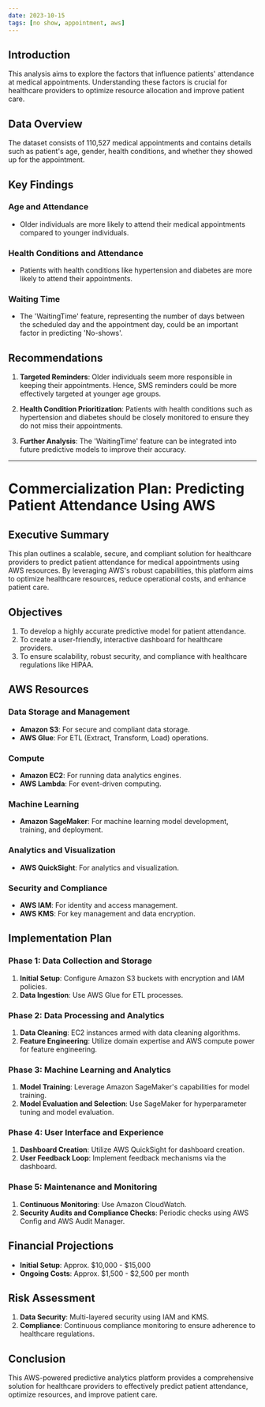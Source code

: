 ```yaml
---
date: 2023-10-15
tags: [no show, appointment, aws]
---
```


## Introduction

This analysis aims to explore the factors that influence patients' attendance at medical appointments. Understanding these factors is crucial for healthcare providers to optimize resource allocation and improve patient care.

## Data Overview

The dataset consists of 110,527 medical appointments and contains details such as patient's age, gender, health conditions, and whether they showed up for the appointment.

## Key Findings

### Age and Attendance

- Older individuals are more likely to attend their medical appointments compared to younger individuals.

### Health Conditions and Attendance

- Patients with health conditions like hypertension and diabetes are more likely to attend their appointments.

### Waiting Time

- The 'WaitingTime' feature, representing the number of days between the scheduled day and the appointment day, could be an important factor in predicting 'No-shows'.

## Recommendations

1. **Targeted Reminders**: Older individuals seem more responsible in keeping their appointments. Hence, SMS reminders could be more effectively targeted at younger age groups.

2. **Health Condition Prioritization**: Patients with health conditions such as hypertension and diabetes should be closely monitored to ensure they do not miss their appointments.

3. **Further Analysis**: The 'WaitingTime' feature can be integrated into future predictive models to improve their accuracy.

---

# Commercialization Plan: Predicting Patient Attendance Using AWS

## Executive Summary

This plan outlines a scalable, secure, and compliant solution for healthcare providers to predict patient attendance for medical appointments using AWS resources. By leveraging AWS's robust capabilities, this platform aims to optimize healthcare resources, reduce operational costs, and enhance patient care.

## Objectives

1. To develop a highly accurate predictive model for patient attendance.
2. To create a user-friendly, interactive dashboard for healthcare providers.
3. To ensure scalability, robust security, and compliance with healthcare regulations like HIPAA.

## AWS Resources

### Data Storage and Management

- **Amazon S3**: For secure and compliant data storage.
- **AWS Glue**: For ETL (Extract, Transform, Load) operations.

### Compute

- **Amazon EC2**: For running data analytics engines.
- **AWS Lambda**: For event-driven computing.

### Machine Learning

- **Amazon SageMaker**: For machine learning model development, training, and deployment.

### Analytics and Visualization

- **AWS QuickSight**: For analytics and visualization.

### Security and Compliance

- **AWS IAM**: For identity and access management.
- **AWS KMS**: For key management and data encryption.

## Implementation Plan

### Phase 1: Data Collection and Storage

1. **Initial Setup**: Configure Amazon S3 buckets with encryption and IAM policies.
2. **Data Ingestion**: Use AWS Glue for ETL processes.

### Phase 2: Data Processing and Analytics

1. **Data Cleaning**: EC2 instances armed with data cleaning algorithms.
2. **Feature Engineering**: Utilize domain expertise and AWS compute power for feature engineering.

### Phase 3: Machine Learning and Analytics

1. **Model Training**: Leverage Amazon SageMaker's capabilities for model training.
2. **Model Evaluation and Selection**: Use SageMaker for hyperparameter tuning and model evaluation.

### Phase 4: User Interface and Experience

1. **Dashboard Creation**: Utilize AWS QuickSight for dashboard creation.
2. **User Feedback Loop**: Implement feedback mechanisms via the dashboard.

### Phase 5: Maintenance and Monitoring

1. **Continuous Monitoring**: Use Amazon CloudWatch.
2. **Security Audits and Compliance Checks**: Periodic checks using AWS Config and AWS Audit Manager.

## Financial Projections

- **Initial Setup**: Approx. $10,000 - $15,000
- **Ongoing Costs**: Approx. $1,500 - $2,500 per month

## Risk Assessment

1. **Data Security**: Multi-layered security using IAM and KMS.
2. **Compliance**: Continuous compliance monitoring to ensure adherence to healthcare regulations.

## Conclusion

This AWS-powered predictive analytics platform provides a comprehensive solution for healthcare providers to effectively predict patient attendance, optimize resources, and improve patient care.

